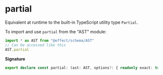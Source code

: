 # partial

Equivalent at runtime to the built-in TypeScript utility type `Partial`.

To import and use `partial` from the "AST" module:

```ts
import * as AST from "@effect/schema/AST"
// Can be accessed like this
AST.partial
```

**Signature**

```ts
export declare const partial: (ast: AST, options?: { readonly exact: true }) => AST
```

